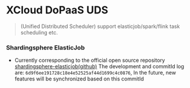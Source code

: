 # XCloud DoPaaS UDS
> (Unified Distributed Scheduler) support elasticjob/spark/flink task scheduling etc.

### Shardingsphere ElasticJob
- Currently corresponding to the official open source repository [shardingsphere-elasticjob(github)](https://github.com/apache/shardingsphere-elasticjob-ui) The development and commitId log are: `6d9f6ee191728c18e4e52525af44d1699c4c0876`, In the future, new features will be synchronized based on this commitId